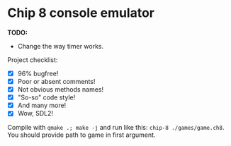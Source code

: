 # Chip 8 console emulator

**TODO:**  
* Change the way timer works.

Project checklist:  
- [x] 96% bugfree!  
- [x] Poor or absent comments!  
- [x] Not obvious methods names!  
- [x] "So-so" code style!  
- [x] And many more!   
- [x] Wow, SDL2!

Compile with `qmake .; make -j` and run like this: `chip-8 ./games/game.ch8`.  
You should provide path to game in first argument.  

